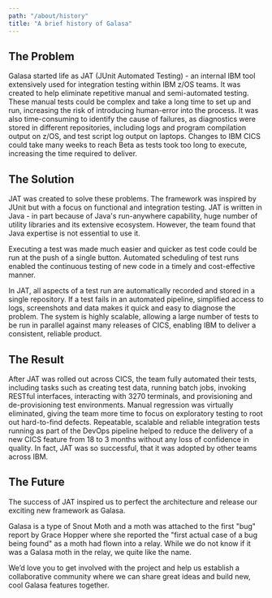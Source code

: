 ```yaml
---
path: "/about/history"
title: "A brief history of Galasa"
---
```


## The Problem
Galasa started life as JAT (JUnit Automated Testing) - an internal IBM tool extensively used for integration testing within IBM z/OS teams. It was created to help eliminate repetitive manual and semi-automated testing. These manual tests could be complex and take a long time to set up and run, increasing the risk of introducing human-error into the process. It was also time-consuming to identify the cause of failures, as diagnostics were stored in different repositories, including logs and program compilation output on z/OS, and test script log output on laptops. Changes to IBM CICS could take many weeks to reach Beta as tests took too long to execute, increasing the time required to deliver. 


## The Solution
JAT was created to solve these problems. The framework was inspired by JUnit but with a focus on functional and integration testing. JAT is written in Java - in part because of Java's run-anywhere capability, huge number of utility libraries and its extensive ecosystem. However, the team found that Java expertise is not essential to use it. 

Executing a test was made much easier and quicker as test code could be run at the push of a single button. Automated scheduling of test runs enabled the continuous testing of new code in a timely and cost-effective manner.

In JAT, all aspects of a test run are automatically recorded and stored in a single repository. If a test fails in an automated pipeline, simplified access to logs, screenshots and data makes it quick and easy to diagnose the problem. The system is highly scalable, allowing a large number of tests to be run in parallel against many releases of CICS, enabling IBM to deliver a consistent, reliable product.

## The Result
After JAT was rolled out across CICS, the team fully automated their tests, including tasks such as creating test data, running batch jobs, invoking RESTful interfaces, interacting with 3270 terminals, and provisioning and de-provisioning test environments. Manual regression was virtually eliminated, giving the team more time to focus on exploratory testing to root out hard-to-find defects. Repeatable, scalable and reliable integration tests running as part of the DevOps pipeline helped to reduce the delivery of a new CICS feature from 18 to 3 months without any loss of confidence in quality. In fact, JAT was so successful, that it was adopted by other teams across IBM. 

## The Future
The success of JAT inspired us to perfect the architecture and release our exciting new framework as Galasa. 

Galasa is a type of Snout Moth and a moth was attached to the first "bug" report by Grace Hopper where she reported the "first actual case of a bug being found" as a moth had flown into a relay. While we do not know if it was a Galasa moth in the relay, we quite like the name.

We’d love you to get involved with the project and help us establish a collaborative community where we can share great ideas and build new, cool Galasa features together.
